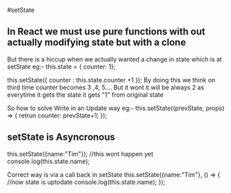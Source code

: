 #setState

## In React we must use pure functions with out actually modifying state but with a clone
But there is a hiccup when we actually wanted a change in state which is at setState
eg:-
this.state = { counter: 1};

this.setState({
   counter : this.state.counter +1
   });
By doing this we think on third time counter becomes 3 ,4, 5.... But it wont it will be always 2 as everytime it gets the state it gets "1" 
from original state

So how to solve
Write in an Update way
eg:-
this.setState((prevState, props) => {
  retrun counter: prevState+1;
});

## setState is Asyncronous
this.setState({name:"Tim"});
//this wont happen yet
console.log(this.state.name);

Correct way is via  a call back in setState
this.setState({name:"Tim"}, () => {
//now state is uptodate
  console.log(this.state.name);
  });
